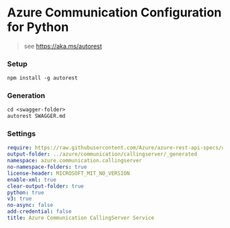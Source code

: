 # Azure Communication Configuration for Python

> see https://aka.ms/autorest

### Setup
```ps
npm install -g autorest
```

### Generation
```ps
cd <swagger-folder>
autorest SWAGGER.md
```

### Settings
``` yaml
require: https://raw.githubusercontent.com/Azure/azure-rest-api-specs/c2e5ae3e6d0bb5ea80493740de9d35c0ab1fe763/specification/communication/data-plane/CallingServer/readme.md
output-folder: ../azure/communication/callingserver/_generated
namespace: azure.communication.callingserver
no-namespace-folders: true
license-header: MICROSOFT_MIT_NO_VERSION
enable-xml: true
clear-output-folder: true
python: true
v3: true
no-async: false
add-credential: false
title: Azure Communication CallingServer Service
```